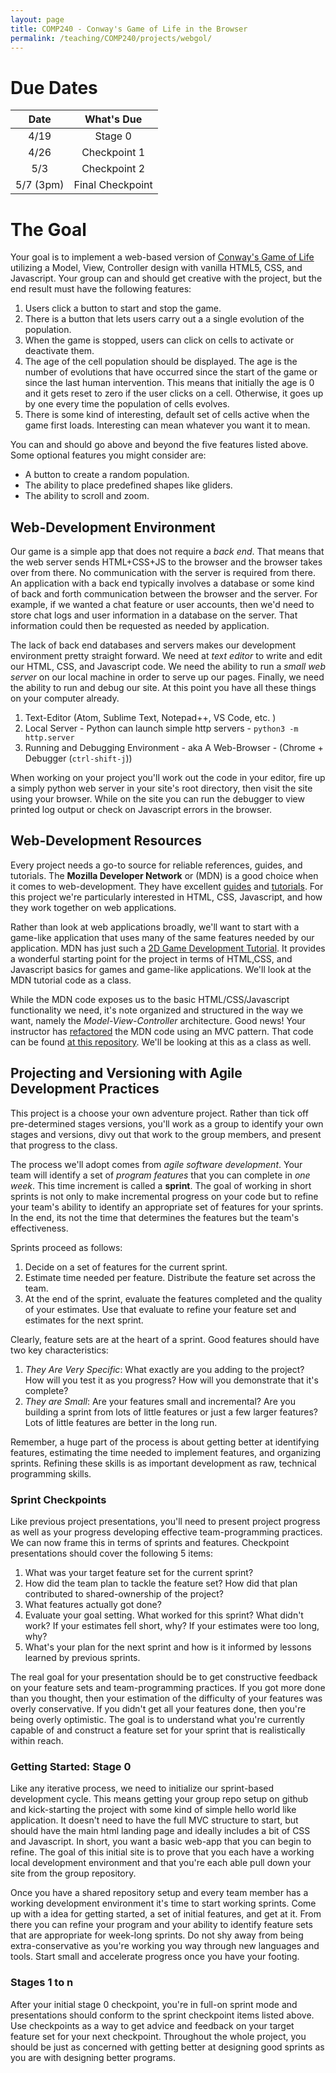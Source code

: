 ```yaml
---
layout: page
title: COMP240 - Conway's Game of Life in the Browser
permalink: /teaching/COMP240/projects/webgol/
---
```


# Due Dates

| Date | What's Due |
| :---: | :---: |
| 4/19 | Stage 0 |
| 4/26 | Checkpoint 1 |
| 5/3  | Checkpoint 2 |
| 5/7 (3pm) | Final Checkpoint |

# The Goal

Your goal is to implement a web-based version of [Conway's Game of Life](https://playgameoflife.com/) utilizing a Model, View, Controller design with vanilla HTML5, CSS, and Javascript.  Your group can and should get creative with the project, but the end result must have the following features:

1. Users click a button to start and stop the game.
2. There is a button that lets users carry out a a single evolution of the population.
3. When the game is stopped, users can click on cells to activate or deactivate them.
4. The age of the cell population should be displayed. The age is the number of evolutions that have occurred since the start of the game or since the last human intervention. This means that initially the age is 0 and it gets reset to zero if the user clicks on a cell. Otherwise, it goes up by one every time the population of cells evolves.
5. There is some kind of interesting, default set of cells active when the game first loads. Interesting can mean whatever you want it to mean.

You can and should go above and beyond the five features listed above. Some optional features you might consider are:
* A button to create a random population.
* The ability to place predefined shapes like gliders.
* The ability to scroll and zoom.

## Web-Development Environment

Our game is a simple app that does not require a *back end*. That means that the web server sends HTML+CSS+JS to the browser and the browser takes over from there. No communication with the server is required from there. An application with a back end typically involves a database or some kind of back and forth communication between the browser and the server. For example, if we wanted a chat feature or user accounts, then we'd need to store chat logs and user information in a database on the server. That information could then be requested as needed by application.

The lack of back end databases and servers makes our development environment pretty straight forward. We need at *text editor* to write and edit our HTML, CSS, and Javascript code. We need the ability to run a *small web server* on our local machine in order to serve up our pages. Finally, we need the ability to run and debug our site.  At this point you have all these things on your computer already.

1. Text-Editor (Atom, Sublime Text, Notepad++, VS Code, etc. )
2. Local Server - Python can launch simple http servers - `python3 -m http.server`
3. Running and Debugging Environment - aka A Web-Browser - (Chrome + Debugger (`ctrl-shift-j`))

When working on your project you'll work out the code in your editor, fire up a simply python web server in your site's root directory, then visit the site using your browser. While on the site you can run the debugger to view printed log output or check on Javascript errors in the browser.

## Web-Development Resources

Every project needs a go-to source for reliable references, guides, and tutorials. The **Mozilla Developer Network** or (MDN) is a good choice when it comes to web-development. They have excellent [guides](https://developer.mozilla.org/en-US/docs/Learn) and [tutorials](https://developer.mozilla.org/en-US/docs/Web/Tutorials). For this project we're particularly interested in HTML, CSS, Javascript, and how they work together on web applications.

Rather than look at web applications broadly, we'll want to start with a game-like application that uses many of the same features needed by our application. MDN has just such a [2D Game Development Tutorial](https://developer.mozilla.org/en-US/docs/Games/Tutorials/2D_Breakout_game_pure_JavaScript). It provides a wonderful starting point for the project in terms of HTML,CSS, and Javascript basics for games and game-like applications. We'll look at the MDN tutorial code as a class.

While the MDN code exposes us to the basic HTML/CSS/Javascript functionality we need, it's note organized and structured in the way we want, namely the *Model-View-Controller* architecture.  Good news! Your instructor has [refactored](https://en.wikipedia.org/wiki/Code_refactoring) the MDN code
using an MVC pattern.  That code can be found [at this repository](https://github.com/jlmayfield/brickbreakmvc). We'll be looking at this as a class as well.


## Projecting and Versioning with Agile Development Practices

This project is a choose your own adventure project. Rather than tick off pre-determined stages versions, you'll work as a group to identify your own stages and versions, divy out that work to the group members, and present that progress to the class.

The process we'll adopt comes from *agile software development*. Your team will identify a set of *program features* that you can complete in *one week*. This time increment is called a **sprint**. The goal of working in short sprints is not only to make incremental progress on your code but to refine your team's ability to identify an appropriate set of features for your sprints. In the end, its not the time that determines the features but the team's effectiveness.

Sprints proceed as follows:

1. Decide on a set of features for the current sprint.
2. Estimate time needed per feature. Distribute the feature set across the team.
3. At the end of the sprint, evaluate the features completed and the quality of your estimates. Use that evaluate to refine your feature set and estimates for the next sprint.

Clearly, feature sets are at the heart of a sprint. Good features should have two key characteristics:

1. *They Are Very Specific*: What exactly are you adding to the project? How will you test it as you progress? How will you demonstrate that it's complete?
2. *They are Small*: Are your features small and incremental? Are you building a sprint from lots of little features or just a few larger features? Lots of little features are better in the long run.

Remember, a huge part of the process is about getting better at identifying features, estimating the time needed to implement features, and organizing sprints. Refining these skills is as important development as raw, technical programming skills.

### Sprint Checkpoints

Like previous project presentations, you'll need to present project progress as well as your progress developing effective team-programming practices.  We can now frame this in terms of sprints and features. Checkpoint presentations should cover the following 5 items:

1. What was your target feature set for the current sprint?
2. How did the team plan to tackle the feature set? How did that plan contributed to shared-ownership of the project?
3. What features actually got done?
4. Evaluate your goal setting. What worked for this sprint? What didn't work? If your estimates fell short, why? If your estimates were too long, why?
5. What's your plan for the next sprint and how is it informed by lessons learned by previous sprints.

The real goal for your presentation should be to get constructive feedback on your feature sets and team-programming practices. If you got more done than you thought, then your estimation of the difficulty of your features was overly conservative. If you didn't get all your features done, then you're being overly optimistic. The goal is to understand what you're currently capable of and construct a feature set for your sprint that is realistically within reach.

### Getting Started: Stage 0

Like any iterative process, we need to initialize our sprint-based development cycle. This means getting your group repo setup on github and kick-starting the project with some kind of simple hello world like application. It doesn't need to have the full MVC structure to start, but should have the main html landing page and ideally includes a bit of CSS and Javascript. In short, you want a basic web-app that you can begin to refine. The goal of this initial site is to prove that you each have a working local development environment and that you're each able pull down your site from the group repository.

Once you have a shared repository setup and every team member has a working development environment it's time to start working sprints. Come up with a idea for getting started, a set of initial features, and get at it.  From there you can refine your program and your ability to identify feature sets that are appropriate for week-long sprints. Do not shy away from being extra-conservative as you're working you way through new languages and tools. Start small and accelerate progress once you have your footing.

### Stages 1 to n

After your initial stage 0 checkpoint, you're in full-on sprint mode and presentations should conform to the sprint checkpoint items listed above. Use checkpoints as a way to get advice and feedback on your target feature set for your next checkpoint. Throughout the whole project, you should be just as concerned with getting better at designing good sprints as you are with designing better programs. 
